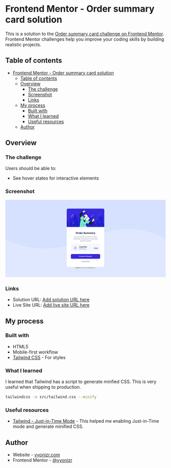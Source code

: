 # Frontend Mentor - Order summary card solution

This is a solution to the [Order summary card challenge on Frontend Mentor](https://www.frontendmentor.io/challenges/order-summary-component-QlPmajDUj). Frontend Mentor challenges help you improve your coding skills by building realistic projects.

## Table of contents

- [Frontend Mentor - Order summary card solution](#frontend-mentor---order-summary-card-solution)
  - [Table of contents](#table-of-contents)
  - [Overview](#overview)
    - [The challenge](#the-challenge)
    - [Screenshot](#screenshot)
    - [Links](#links)
  - [My process](#my-process)
    - [Built with](#built-with)
    - [What I learned](#what-i-learned)
    - [Useful resources](#useful-resources)
  - [Author](#author)

## Overview

### The challenge

Users should be able to:

- See hover states for interactive elements

### Screenshot

![](./screenshot.jpg)

### Links

- Solution URL: [Add solution URL here](https://your-solution-url.com)
- Live Site URL: [Add live site URL here](https://your-live-site-url.com)

## My process

### Built with

- HTML5
- Mobile-first workflow
- [Tailwind CSS](https://tailwindcss.com/) - For styles

### What I learned

I learned that Tailwind has a script to generate minfied CSS. This is very useful when shipping to production.

```bash
tailwindcss -o src/tailwind.css --minify
```

### Useful resources

- [Tailwind - Just-in-Time Mode](https://v2.tailwindcss.com/docs/just-in-time-mode) - This helped me enabling Just-in-Time mode and generate minified CSS.

## Author

- Website - [vyonizr.com](https://vyonizr.com/)
- Frontend Mentor - [@vyonizr](https://www.frontendmentor.io/profile/vyonizr)
